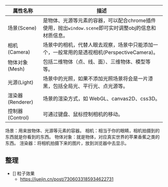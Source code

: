  
| 属性名称 | 描述 |
| ------------ |  ---------------------------------------------------------------------------------------------- |
| 场景(Scene)  | 是物体、光源等元素的容器，可以配合chrome插件使用，抛出`window.scene`即可实时调整obj的信息和材质信息。 |
| 相机(Camera)	| 场景中的相机，代替人眼去观察，场景中只能添加一个，一般常用的是透视相机(PerspectiveCamera)。|
|  物体对象(Mesh)	| 包括二维物体（点、线、面）、三维物体、模型等等。 |
|  光源(Light)	| 场景中的光照，如果不添加光照场景将会是一片漆黑，包括全局光、平行光、点光源等。 |
|   渲染器(Renderer)	|  场景的渲染方式，如 WebGL、canvas2D、css3D。  |
|   控制器(Control)	|  可通过键盘、鼠标控制相机的移动。  |


场景：用来放物体、光源等元素的容器。
相机：相当于你的眼睛，相机拍摄到的东西就是你看到的东西。
物体对象：就是物体，对应真实世界的苹果香蕉之类的东西。
渲染器：将相机拍摄下来的图片，放到浏览器中去显示。



## 整理
- [] 粒子效果
  - https://juejin.cn/post/7306033185934622731